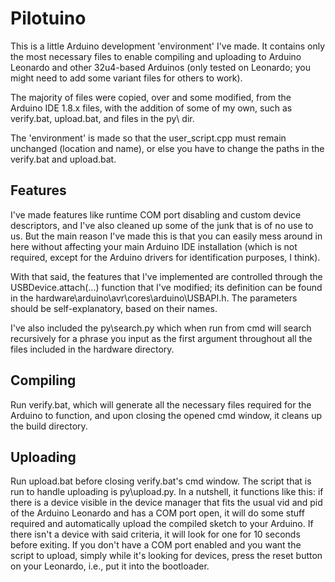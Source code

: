 # Pilotuino

This is a little Arduino development 'environment' I've made. It contains only the most necessary files to enable compiling and uploading to Arduino Leonardo and other 32u4-based Arduinos (only tested on Leonardo; you might need to add some variant files for others to work).

The majority of files were copied, over and some modified, from the Arduino IDE 1.8.x files, with the addition of some of my own, such as verify.bat, upload.bat, and files in the py\ dir.

The 'environment' is made so that the user_script.cpp must remain unchanged (location and name), or else you have to change the paths in the verify.bat and upload.bat.

## Features
I've made features like runtime COM port disabling and custom device descriptors, and I've also cleaned up some of the junk that is of no use to us. But the main reason I've made this is that you can easily mess around in here without affecting your main Arduino IDE installation (which is not required, except for the Arduino drivers for identification purposes, I think).

With that said, the features that I've implemented are controlled through the USBDevice.attach(...) function that I've modified; its definition can be found in the hardware\arduino\avr\cores\arduino\USBAPI.h.
The parameters should be self-explanatory, based on their names.

I've also included the py\search.py which when run from cmd will search recursively for a phrase you input as the first argument throughout all the files included in the hardware directory.


## Compiling
Run verify.bat, which will generate all the necessary files required for the Arduino to function, and upon closing the opened cmd window, it cleans up the build directory.

## Uploading
Run upload.bat before closing verify.bat's cmd window. The script that is run to handle uploading is py\upload.py. In a nutshell, it functions like this: if there is a device visible in the device manager that fits the usual vid and pid of the Arduino Leonardo and has a COM port open, it will do some stuff required and automatically upload the compiled sketch to your Arduino. If there isn't a device with said criteria, it will look for one for 10 seconds before exiting. If you don't have a COM port enabled and you want the script to upload, simply while it's looking for devices, press the reset button on your Leonardo, i.e., put it into the bootloader.
 
